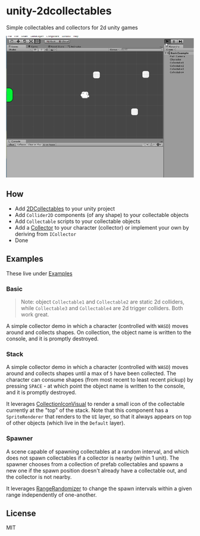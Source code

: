 # unity-2dcollectables

Simple collectables and collectors for 2d unity games

![quick demo](./readme_assets/oh-that-was-easy.gif)

## How

+ Add [2DCollectables](,/Assets/2DCollectables) to your unity project
+ Add `Collider2D` components (of any shape) to your collectable objects
+ Add `Collectable` scripts to your collectable objects
+ Add a [Collector](./Assets/2DCollectables/Scripts/Collectors) to your character (collector) or implement your own by deriving from `ICollector`
+ Done

## Examples

These live under [Examples](,/Assets/2DCollectables/Examples)

### Basic

> Note: object `Collectable1` and `Collectable2` are static 2d colliders, while `Collectable3` and `Collectable4` are 2d trigger colliders. Both work great.

A simple collector demo in which a character (controlled with `WASD`) moves around and collects shapes. On collection, the object name is written to the console, and it is promptly destroyed. 

### Stack

A simple collector demo in which a character (controlled with `WASD`) moves around and collects shapes until a max of `5` have been collected. The character can consume shapes (from most recent to least recent pickup) by pressing `SPACE` - at which point the object name is written to the console, and it is promptly destroyed.

It leverages [CollectionIconVisual](,/Assets/2DCollectables/Scripts/Utilities/CollectionIconVisual.cs) to render a small icon of the collectable currently at the "top" of the stack. Note that this component has a `SpriteRenderer` that renders to the `UI` layer, so that it always appears on top of other objects (which live in the `Default` layer).

### Spawner

A scene capable of spawning collectables at a random interval, and which does not spawn collectables if a collector is nearby (within 1 unit). The spawner chooses from a collection of prefab collectables and spawns a new one if the spawn position doesn't already have a collectable out, and the collector is not nearby.

It leverages [RangeRandomizer](,/Assets/2DCollectables/Scripts/Utilities/RangeRandomizer.cs) to change the spawn intervals within a given range independently of one-another.

## License

MIT
